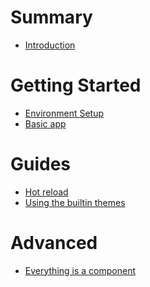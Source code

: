 # Summary

- [Introduction](./index.md)

# Getting Started

- [Environment Setup](setup.md)
- [Basic app](./basic_app.md)

# Guides
- [Hot reload](hotreload.md)
- [Using the builtin themes]()

# Advanced
- [Everything is a component]()
